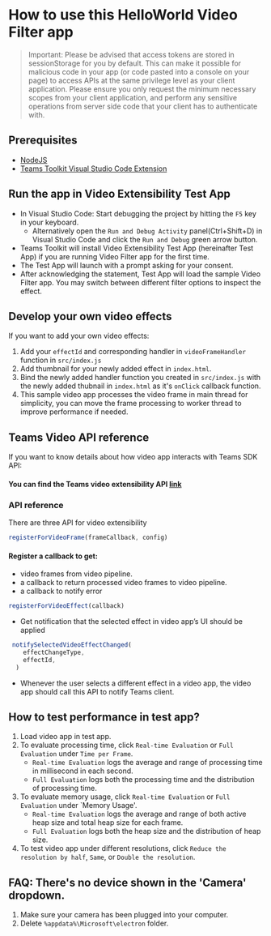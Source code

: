 # How to use this HelloWorld Video Filter app

> Important: Please be advised that access tokens are stored in sessionStorage for you by default. This can make it possible for malicious code in your app (or code pasted into a console on your page) to access APIs at the same privilege level as your client application. Please ensure you only request the minimum necessary scopes from your client application, and perform any sensitive operations from server side code that your client has to authenticate with.

## Prerequisites

- [NodeJS](https://nodejs.org/en/)
- [Teams Toolkit Visual Studio Code Extension](https://aka.ms/teams-toolkit)

## Run the app in Video Extensibility Test App

- In Visual Studio Code: Start debugging the project by hitting the `F5` key in your keyboard. 
  - Alternatively open the `Run and Debug Activity` panel(Ctrl+Shift+D) in Visual Studio Code and click the `Run and Debug` green arrow button.
- Teams Toolkit will install Video Extensibility Test App (hereinafter Test App) if you are running Video Filter app for the first time.
- The Test App will launch with a prompt asking for your consent. 
- After acknowledging the statement, Test App will load the sample Video Filter app. You may switch between different filter options to inspect the effect.

## Develop your own video effects

If you want to add your own video effects:
1. Add your `effectId` and corresponding handler in `videoFrameHandler` function in `src/index.js`
2. Add thumbnail for your newly added effect in `index.html`.
3. Bind the newly added handler function you created in `src/index.js` with the newly added thubnail in `index.html` as it's `onClick` callback function.
2. This sample video app processes the video frame in main thread for simplicity, you can move the frame processing to worker thread to improve performance if needed.

## Teams Video API reference

If you want to know details about how video app interacts with Teams SDK API:
#### You can find the Teams video extensibility API [link](https://github.com/OfficeDev/microsoft-teams-library-js/blob/main/packages/teams-js/src/public/video.ts)

### API reference
There are three API for video extensibility
```javascript
registerForVideoFrame(frameCallback, config) 
```
#### Register a callback to get: 
- video frames from video pipeline.
- a callback to return processed video frames to video pipeline. 
- a callback to notify error 

```javascript
registerForVideoEffect(callback)
```
- Get notification that the selected effect in video app’s UI should be applied
```javascript
 notifySelectedVideoEffectChanged(
    effectChangeType,
    effectId,
  ) 
  ```
  - Whenever the user selects a different effect in a video app, the video app should call this API to notify Teams client. 

## How to test performance in test app?

1. Load video app in test app.
2. To evaluate processing time, click `Real-time Evaluation` or `Full Evaluation` under `Time per Frame`. 
    - `Real-time Evaluation` logs the average and range of processing time in millisecond in each second.
    - `Full Evaluation` logs both the processing time and the distribution of processing time.
3. To evaluate memory usage, click `Real-time Evaluation` or `Full Evaluation` under `Memory Usage'. 
    - `Real-time Evaluation` logs the average and range of both active heap size and total heap size for each frame.
    - `Full Evaluation` logs both the heap size and the distribution of heap size.
4. To test video app under different resolutions, click `Reduce the resolution by half`, `Same`, or `Double the resolution`. 

## FAQ: There's no device shown in the 'Camera' dropdown.

1. Make sure your camera has been plugged into your computer.
2. Delete `%appdata%\Microsoft\electron` folder.
